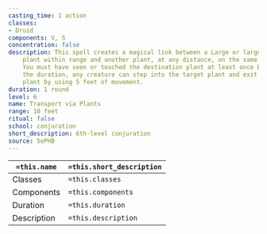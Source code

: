 ```yaml
---
casting_time: 1 action
classes:
- Druid
components: V, S
concentration: false
description: This spell creates a magical link between a Large or larger inanimate
    plant within range and another plant, at any distance, on the same plane of existence.
    You must have seen or touched the destination plant at least once before. For
    the duration, any creature can step into the target plant and exit from the destination
    plant by using 5 feet of movement.
duration: 1 round
level: 6
name: Transport via Plants
range: 10 feet
ritual: false
school: conjuration
short_description: 6th-level conjuration
source: 5ePHB
---
```


| `=this.name` | `=this.short_description` |
| ------------ | ------------------------- |
| Classes      | `=this.classes`           |
| Components   | `=this.components`        |
| Duration     | `=this.duration`          |
| Description  | `=this.description`       |
